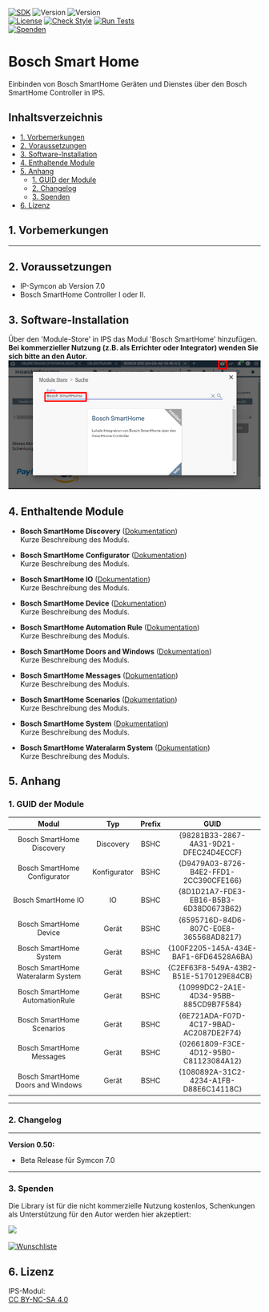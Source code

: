 [![SDK](https://img.shields.io/badge/Symcon-PHPModul-red.svg)](https://www.symcon.de/service/dokumentation/entwicklerbereich/sdk-tools/sdk-php/)
![Version](https://img.shields.io/badge/Modul%20Version-0.50-blue.svg)
![Version](https://img.shields.io/badge/Symcon%20Version-7.0%20%3E-green.svg)  
[![License](https://img.shields.io/badge/License-CC%20BY--NC--SA%204.0-green.svg)](https://creativecommons.org/licenses/by-nc-sa/4.0/)
[![Check Style](https://github.com/Nall-chan/BoschSHC/workflows/Check%20Style/badge.svg)](https://github.com/Nall-chan/BoschSHC/actions)
[![Run Tests](https://github.com/Nall-chan/BoschSHC/workflows/Run%20Tests/badge.svg)](https://github.com/Nall-chan/BoschSHC/actions)  
[![Spenden](https://www.paypalobjects.com/de_DE/DE/i/btn/btn_donate_SM.gif)](#3-spenden)  


# Bosch Smart Home <!-- omit in toc -->

Einbinden von Bosch SmartHome Geräten und Dienstes über den Bosch SmartHome Controller in IPS.  

## Inhaltsverzeichnis <!-- omit in toc -->
- [1. Vorbemerkungen](#1-vorbemerkungen)
- [2. Voraussetzungen](#2-voraussetzungen)
- [3. Software-Installation](#3-software-installation)
- [4. Enthaltende Module](#4-enthaltende-module)
- [5. Anhang](#5-anhang)
	- [1. GUID der Module](#1-guid-der-module)
	- [2. Changelog](#2-changelog)
	- [3. Spenden](#3-spenden)
- [6. Lizenz](#6-lizenz)


## 1. Vorbemerkungen

----------
## 2. Voraussetzungen

* IP-Symcon ab Version 7.0
* Bosch SmartHome Controller I oder II.
 
## 3. Software-Installation
  
  Über den 'Module-Store' in IPS das Modul 'Bosch SmartHome' hinzufügen.  
   **Bei kommerzieller Nutzung (z.B. als Errichter oder Integrator) wenden Sie sich bitte an den Autor.**  
![Module-Store](imgs/install.png) 

  ## 4. Enthaltende Module

- __Bosch SmartHome Discovery__ ([Dokumentation](Bosch%20SmartHome%20Discovery/README.md))  
	Kurze Beschreibung des Moduls.

- __Bosch SmartHome Configurator__ ([Dokumentation](Bosch%20SmartHome%20Configurator/README.md))  
	Kurze Beschreibung des Moduls.

- __Bosch SmartHome IO__ ([Dokumentation](Bosch%20SmartHome%20IO/README.md))  
	Kurze Beschreibung des Moduls.

- __Bosch SmartHome Device__ ([Dokumentation](Bosch%20SmartHome%20Device/README.md))  
	Kurze Beschreibung des Moduls.

- __Bosch SmartHome Automation Rule__ ([Dokumentation](Bosch%20SmartHome%20Automation%20Rule/README.md))  
	Kurze Beschreibung des Moduls.

- __Bosch SmartHome Doors and Windows__ ([Dokumentation](Bosch%20SmartHome%20Doors%20and%20Windows/README.md))  
	Kurze Beschreibung des Moduls.

- __Bosch SmartHome Messages__ ([Dokumentation](Bosch%20SmartHome%20Messages/README.md))  
	Kurze Beschreibung des Moduls.

- __Bosch SmartHome Scenarios__ ([Dokumentation](Bosch%20SmartHome%20Scenarios/README.md))  
	Kurze Beschreibung des Moduls.

- __Bosch SmartHome  System__ ([Dokumentation](Bosch%20SmartHome%20System/README.md))  
	Kurze Beschreibung des Moduls.

- __Bosch SmartHome Wateralarm System__ ([Dokumentation](Bosch%20SmartHome%20Wateralarm%20System/README.md))  
	Kurze Beschreibung des Moduls.

## 5. Anhang

###  1. GUID der Module

|               Modul               |     Typ      | Prefix |                  GUID                  |
| :-------------------------------: | :----------: | :----: | :------------------------------------: |
|     Bosch SmartHome Discovery     |  Discovery   |  BSHC  | {98281B33-2867-4A31-9D21-DFEC24D4ECCF} |
|   Bosch SmartHome Configurator    | Konfigurator |  BSHC  | {D9479A03-8726-B4E2-FFD1-2CC390CFE166} |
|        Bosch SmartHome IO         |      IO      |  BSHC  | {8D1D21A7-FDE3-EB16-B5B3-6D38D0673B62} |
|      Bosch SmartHome Device       |    Gerät     |  BSHC  | {6595716D-84D6-807C-E0E8-365568AD8217} |
|      Bosch SmartHome System       |    Gerät     |  BSHC  | {100F2205-145A-434E-BAF1-6FD64528A6BA} |
| Bosch SmartHome Wateralarm System |    Gerät     |  BSHC  | {C2EF63F8-549A-43B2-B51E-5170129E84CB} |
|  Bosch SmartHome AutomationRule   |    Gerät     |  BSHC  | {10999DC2-2A1E-4D34-95BB-885CD9B7F584} |
|     Bosch SmartHome Scenarios     |    Gerät     |  BSHC  | {6E721ADA-F07D-4C17-9BAD-AC2087DE2F74} |
|     Bosch SmartHome Messages      |    Gerät     |  BSHC  | {02661809-F3CE-4D12-95B0-C81123084A12} |
| Bosch SmartHome Doors and Windows |    Gerät     |  BSHC  | {1080892A-31C2-4234-A1FB-D88E6C14118C} |


----------
### 2. Changelog

---  
**Version 0.50:**  
- Beta Release für Symcon 7.0  

----------
### 3. Spenden  
  
  Die Library ist für die nicht kommerzielle Nutzung kostenlos, Schenkungen als Unterstützung für den Autor werden hier akzeptiert:  

<a href="https://www.paypal.com/donate?hosted_button_id=G2SLW2MEMQZH2" target="_blank"><img src="https://www.paypalobjects.com/de_DE/DE/i/btn/btn_donate_LG.gif" border="0" /></a>

[![Wunschliste](https://img.shields.io/badge/Wunschliste-Amazon-ff69fb.svg)](https://www.amazon.de/hz/wishlist/ls/YU4AI9AQT9F?ref_=wl_share)

## 6. Lizenz

  IPS-Modul:  
  [CC BY-NC-SA 4.0](https://creativecommons.org/licenses/by-nc-sa/4.0/)  